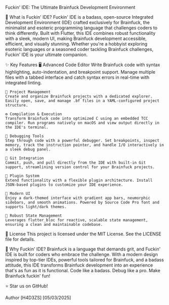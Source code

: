 Fuckin' IDE: The Ultimate Brainfuck Development Environment

🚀 What is Fuckin' IDE?
Fuckin' IDE is a badass, open-source Integrated Development Environment (IDE) crafted exclusively for Brainfuck, the minimalist and esoteric programming language that challenges coders to think differently. Built with Flutter, this IDE combines robust functionality with a sleek, modern UI, making Brainfuck development accessible, efficient, and visually stunning. Whether you're a hobbyist exploring esoteric languages or a seasoned coder tackling Brainfuck challenges, Fuckin' IDE is your ultimate companion.

✨ Key Features
    🖥️ Advanced Code Editor
    Write Brainfuck code with syntax highlighting, auto-indentation, and breakpoint support. Manage multiple files with a tabbed interface and catch syntax errors in real-time with integrated linting.
  
    📂 Project Management
    Create and organize Brainfuck projects with a dedicated explorer. Easily open, save, and manage .bf files in a YAML-configured project structure.
  
    ⚙️ Compilation & Execution
    Transform Brainfuck code into optimized C using an embedded TCC compiler. Run programs natively on macOS and view output directly in the IDE's terminal.
  
    🐞 Debugging Tools
    Step through code with a powerful debugger. Set breakpoints, inspect memory, track the instruction pointer, and handle I/O interactively in a sleek debug panel.
  
    🔗 Git Integration
    Commit, push, and pull directly from the IDE with built-in Git support, streamlining version control for your Brainfuck projects.
  
    🧩 Plugin System
    Extend functionality with a flexible plugin architecture. Install JSON-based plugins to customize your IDE experience.
  
    🎨 Modern UI
    Enjoy a dark-themed interface with gradient app bars, neumorphic sidebars, and smooth animations. Powered by Source Code Pro font and supports light/dark themes.
  
    🧠 Robust State Management
    Leverages flutter_bloc for reactive, scalable state management, ensuring a clean and maintainable codebase.
  

📜 License
This project is licensed under the MIT License. See the LICENSE file for details.

🌟 Why Fuckin' IDE?
Brainfuck is a language that demands grit, and Fuckin' IDE is built for coders who embrace the challenge. With a modern design inspired by top-tier IDEs, powerful tools tailored for Brainfuck, and a badass attitude, this IDE transforms Brainfuck development into an experience that's as fun as it is functional.
Code like a badass. Debug like a pro. Make Brainfuck fuckin' fun!

  ⭐ Star us on GitHub!

Author [H4D3ZS]
      [05/03/2025]
